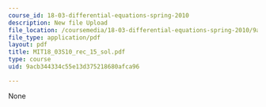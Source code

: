 ```yaml
---
course_id: 18-03-differential-equations-spring-2010
description: New file Upload
file_location: /coursemedia/18-03-differential-equations-spring-2010/9acb344334c55e13d375218680afca96_MIT18_03S10_rec_15_sol.pdf
file_type: application/pdf
layout: pdf
title: MIT18_03S10_rec_15_sol.pdf
type: course
uid: 9acb344334c55e13d375218680afca96

---
```

None